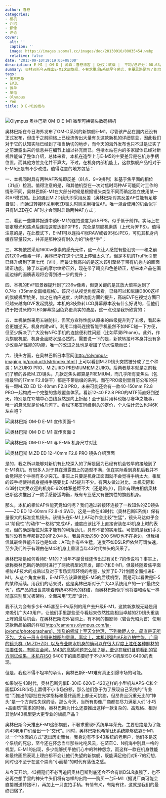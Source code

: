 ```yaml
---
author: 春卷
categories:
- 相机
- 介绍
- 影像
- 评论
cover:
  alt: ''
  caption: ''
  image: https://images.soomal.cc/images/doc/20130910/00035454.webp
  relative: false
date: '2013-09-10T19:19:05+08:00'
description: E-M1 | OM-D | 源自：春卷博客 | 版权：转载 |  平均/总评分：08.63/164
summary: 奥林巴斯今天推出E-M1这部旗舰，不奢求重现E系统早年荣光，主要思路是为了能向43老用户们给出一个“交代”。同时，奥林巴斯也希望让E系统能够依靠E-M1，以一个“体面的方式”退出历史舞台。我身边有不少43系统的老用户，他们多是这个系统的死忠，至今还在怀念当年那些叱咤风云，在茫茫C、N机海中别具一格的机型……
tags:
- 奥林巴斯
- EVIL
- 微单
- 单电
- Olympus
- Pen
title: D E-M1的发布
---
```


![Olympus 奥林巴斯 OM-D E-M1 微型可换镜头数码相机](https://images.soomal.cc/images/doc/20130910/00035429.webp)





奥林巴斯在今日海外发布了OM-D系列的新旗舰E-M1。尽管该产品在国内还没有正式发布，但由于之前网络上已经流传出大量有关这款新机的详细信息，因此我们对于它的认知实际已经到了相当确切的地步，而今天的海外发布也只不过是证实了之前泄露出来的信息并在细节上加以补充而已。包括本站在内的多家媒体已经对新机性能做了整体介绍，总体来看，本机在造型上与E-M5的主要差异是在机身手柄位置，而其他方位变化并不算大。不过，在机身内部机能上，这款旗舰产品相对于E-M5还是有不少改进。值得注意的地方包括：

一、本机同时具有两种AF系统即反差（81点、9*9排列）和基于焦平面的相位（31点）检测。值得注意的是，和其他机型在一次对焦时两种AF可能同时工作的情形不同，奥林巴斯E-M1在大部分时候是根据镜头类型不同而确定独立使用某一种AF模式的。比如遇到M.ZD镜头即采用反差（奥林巴斯对其反差AF性能有足够自信），而通过转接环采用老ZD镜头时则采用相位AF。唯一混合使用的机会似乎只有M.ZD在C-AF时才会同时启动两种AF方式；

二、看到一些媒体报道中谈E-M1的连拍速度为6.5FPS，似乎低于前作。实际上在锁定曝光和焦点后连拍速度达到10FPS，完全是旗舰机素质（上代为9FPS）。值得注意的是，在此模式下，E-M1可以连拍41张RAW或者95张JPEG，可见其机身内缓存容量较大，并非是那种没有耐久力的“快枪*手”；

三、本机依然采用1600w像素的感光元件，这一点让人感觉有些沮丧――和之前的1200w像素一样，奥林巴斯在这个记录上停留太久了。但是本机的TruPic引擎已经升级到了第七代（VII），而最让我高兴的是这次该引擎终于带有机身内的画面矫正功能。除了以前的摩尔纹矫正外，现在带了畸变和色差矫正，想来本产品在画面边缘的画质表现将会得到进一步的提升；

四、本机的EVF取景器提升到了236w像素，但更关键的是其放大倍率达到了0.74x（35mm全画幅规格）。该尺寸从视觉角度来看，已经可以和尼康D800这样的旗舰机型媲美，加之在响应速度，内建功能方面的提升，高端EVF在视觉方面已经越来越向OVF发起挑战。本机的3伎煞转LCD屏幕原本没有什么好说的，但他们终于把讨厌的OLED屏幕换回色彩更真实的液晶，这一点也是我所欣赏的；

五、本机依然采用五轴防抖，但官方宣称性能从原来的四级提升到了五级，看起来会更加逆天。机身内建wifi，利用二维码连接智能手机虽然不如NFC碰一下方便，但至少解决了广大没有NFC手机的连接便利性问题（比如苹果iPhone）。此外，作为旗舰机型，机身全面防水是必然的。需要说一下的是，新款转接环本身并没有多少改善AF性能的功能，唯一的改进之处也是增加了防水性能而已；

六、镜头方面，在奥林巴斯日本官网[http://olympus-imaging.jp/product/dslr/index.html] 上可以看到M.ZD镜头突然被分成了三个种类：M.ZUIKO PRO、M.ZUIKO PREMIUM和M.ZUIKO。后两者基本就是之前我们了解的各款M.ZD镜头，几款定焦头都算是PREMIUM，而几乎所有变焦头（包括最早的17mm F2.8饼干）都是不带后缀的系列。而在PRO级别里目前公布的只有一颗M.ZD ED 12-40mm F2.8 PRO，未来可能还会有一款40-150mm F2.8 PRO一起构成一个完整的焦段覆盖体系。看新12-40 F2.8 PRO的MTF简直好到逆天，特别是在12端中心曲线竟然是向上折起！至于镜片用料也极尽奢华之能事，唯一的悬念就是价格几何了。看松下那支同级别头的定价，个人估计怎么也得6K左右吧？

![奥林巴斯 OM-D E-M1 宣传页面-1](https://images.soomal.cc/images/doc/20130910/00035450.webp)




![奥林巴斯 OM-D E-M1 宣传页面-2](https://images.soomal.cc/images/doc/20130910/00035451.webp)




![奥林巴斯 OM-D E-M1 与 E-M5 机身尺寸对比](https://images.soomal.cc/images/doc/20130910/00035452.webp)




![奥林巴斯  M.ZD ED 12-40mm F2.8 PRO 镜头介绍页面](https://images.soomal.cc/images/doc/20130910/00035453.webp)





是的，我之所以能够对新机有比较深入的了解是因为已经有机会较早的接触到了E-M1真机。有很多人对于其在泄露图上的造型不满，但在实际看到真机后我并不会觉得那个手柄有多少突兀。事实上只要是机身正面图就不会觉得手柄太大，相反的该手柄使得机身握持手感要比E-M5提升不少。有网友做过对比，本机实际和4/3时代大受欢迎的机身E-620体积差距不大（还是略小），因此有理由相信奥林巴斯这次推出了一款手感舒适均衡，既有专业感又有便携性的旗舰机身。

那么，本机的相位AF性能究竟如何呢？我们通过转接环连接了一枚知名的ZD镜头――ZD ED 12-60mm F2.8-4 SWD，这是一款在43时代（奥林巴斯E系统）保有量很大的标准变焦镜头。该镜头在E-M1上AF动作会比较“生猛”，镜头马达似乎会以“阶段性”的动作“一格格”完成AF，速度应该比不上直接安装在43机身上时的表现，但的确是相位对焦才能有的利落劲儿，具有不错的实用性。可惜的是我们手头暂时没有当年那群ZD的F2.0神头，我最喜爱的50-200 SWD也不在身边，但我相信其最终性能应该也是如此：AF动作有些生猛，速度不如DSLR但依然可谓快速，至少我们终于有理由在M43机身上重温当年43时代神头的风采了。

奥林巴斯是如何看待E-M1的？当年不是曾经还传出过有关E-7的传说吗？事实上，据称奥林巴斯的确同时进行了两款机型的开发，即E-7和E-M1，但最终随着焦平面相位AF技术的成熟以及对于市场实际环境的考量，放弃了E-7计划而全面推进E-M1。从这个角度来看，E-M1不应该算做是E-M5的后续机型，而是可以看做是E-5的某种延续。用我们的话来说，这是奥林巴斯对于广大43系统用户的一个“最终交代”，该产品的出世意味着传统43时代的终结，而奥林巴斯似乎也将要和索尼一样彻底告别反光板架构，全面采用“无反”设计。

我不认为会有多少E-M5甚至E-Px系列的用户去升级E-M1，这款新旗舰无疑是用来吸引广大43用户，让他们手里那些至今看起来依然性能相当卓越的ZD镜头重装上阵的最后机会。在奥林巴斯海外官网上，有不同的摄影师（岩合光昭为首）使用这款新品拍摄的样张[http://cameras.olympus.com/ja-jp/omd/photographers]，涉及的领域上至天文地理，下到微距人文，简直是无所不包，大有一展专业摄影雄图的意思。事实上，本机超强的AF和连拍性能，广阔的镜头群（M.ZD+ZD）以及专业防水机身的确可以在很大程度上胜任各种题材的拍摄任务。有网友会问，M43的高感问题怎么破？呃，至少在我们目前看到的官方测试结果，本机在ISO 6400下的画质要好于不少APS-C机型ISO 6400的表现。

但是，我也不得不坦率的承认，奥林巴斯E-M1难有真正引爆市场的可能。

如果说在43时代，奥林巴斯凭借E-30/E-620/E-420这样的小型机从APS-C和全画幅DSLR市场上赢得不小市场份额，那么他们急于为了展现自己系统的“专业性”而推出的那批在光学指标和最终画质上都无可挑剔，但昂贵且沉重无比的“神头”是一个方向性失误的话，那么今天，当所有影像厂商都在尽力满足人们“小巧+高画质”需求的时候，奥林巴斯为什么还要推出这样一款复杂的、高规格、相对其他M43机型更大更专业的旗舰产品？

奥林巴斯今天推出E-M1这部旗舰，不奢求重现E系统早年荣光，主要思路是为了能向43老用户们给出一个“交代”。同时，奥林巴斯也希望让E系统能够依靠E-M1，以一个“体面的方式”退出历史舞台。我身边有不少43系统的老用户，他们多是这个系统的死忠，至今还在怀念当年那些叱咤风云，在茫茫C、N机海中别具一格的机型。E-M1的出现，多少能够抚平他们心中的种种怨念，而这样一款在机身性能和最终画质表现上理应都不会让他们失望的新旗舰，既能满足他们对E-7的幻想，同时也不至于在这个崇尚“小而精”的时代有落伍之感。

从今天开始，43拥趸们不必再追问奥林巴斯到底还会不会有新DSLR旗舰了，也不必再空想手里的神头牛头们将有怎样的出路――购买一台E-M1（据说厂商可能会直接赠送转接环），再加上一只直拍手柄。有情有义，有始有终，这就是我们的最终归宿了。
